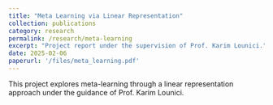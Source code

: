 ```yaml
---
title: "Meta Learning via Linear Representation"
collection: publications
category: research
permalink: /research/meta-learning
excerpt: "Project report under the supervision of Prof. Karim Lounici."
date: 2025-02-06
paperurl: '/files/meta_learning.pdf'
---
```


This project explores meta-learning through a linear representation approach under the guidance of Prof. Karim Lounici.